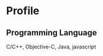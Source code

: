 Profile
===========

Programming Language
--------------------
C/C++, Objective-C, Java, javascript
